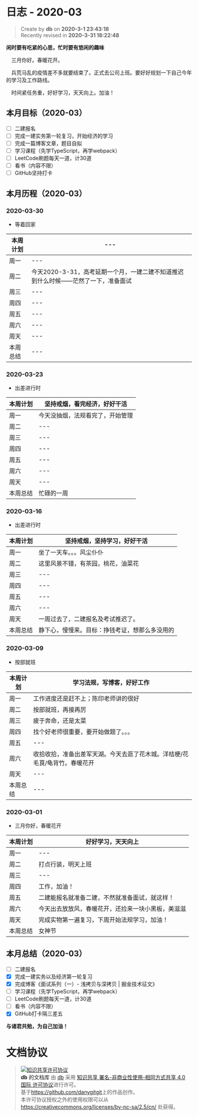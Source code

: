 日志 - 2020-03
===

> Create by **db** on **2020-3-1 23:43:18**  
> Recently revised in **2020-3-31 18:22:48**

**闲时要有吃紧的心思，忙时要有悠闲的趣味**

<!-- 一建复习开始时间：2019-12-16 -->

&emsp;三月你好。春暖花开。

&emsp;兵荒马乱的疫情差不多就要结束了。正式去公司上班。要好好规划一下自己今年的学习及工作路线。

&emsp;时间紧任务重，好好学习，天天向上。加油！


## 本月目标（2020-03）

* [ ] 二建报名
* [ ] 完成一建实务第一轮复习，开始经济的学习
* [ ] 完成一篇博客文章，题目自拟
* [ ] 学习课程（先学TypeScript，再学webpack）
* [ ] LeetCode刷题每天一道，计30道
* [ ] 看书（内容不限）
* [ ] GitHub坚持打卡

## 本月历程（2020-03）

### 2020-03-30

- 等着回家

| 本周计划 | --- |
| -------- | --- |
| 周一     | --- |
| 周二     | 今天2020-3-31，高考延期一个月，一建二建不知道推迟到什么时候——茫然了一下，准备面试|
| 周三     | --- |
| 周四     | --- |
| 周五     | --- |
| 周六     | --- |
| 周天     | --- |
| 本周总结 | --- | 
### 2020-03-23

- 出差进行时

| 本周计划 | 坚持戒烟，看完经济，好好干活 |
| -------- | --- |
| 周一     | 今天没抽烟，法规看完了，开始管理 |
| 周二     | ---|
| 周三     | --- |
| 周四     | --- |
| 周五     | --- |
| 周六     | --- |
| 周天     | --- |
| 本周总结 | 忙碌的一周 | 

### 2020-03-16

- 出差进行时

| 本周计划 | 坚持戒烟，坚持学习，好好干活 |
| -------- | --- |
| 周一     | 坐了一天车。。。风尘仆仆 |
| 周二     | 这里风景不错，有茶园，桃花，油菜花 |
| 周三     | --- |
| 周四     | --- |
| 周五     | --- |
| 周六     | --- |
| 周天     | 一周过去了，二建报名及考试推迟了。 |
| 本周总结 | 静下心，慢慢来。目标：挣钱考证，想那么多没用的 | 


### 2020-03-09

- 按部就班

| 本周计划 | 学习法规，写博客，好好工作 |
| -------- | --- |
| 周一     | 工作进度还是赶不上；陈印老师讲的很好 |
| 周二     | 按部就班，再接再厉 |
| 周三     | 疲于奔命，还是太菜 |
| 周四     | 找个好老师很重要，要开始做题了。。。 |
| 周五     | --- |
| 周六     | 收拾收拾，准备出差军天湖。今天去逛了花木城。洋桔梗/花毛茛/龟背竹。春暖花开 |
| 周天     | --- |
| 本周总结 | --- | 

### 2020-03-01

- 三月你好，春暖花开

| 本周计划 | 好好学习，天天向上 |
| -------- | ------------------ |
| 周一     | ---                |
| 周二     | 打点行装，明天上班 |
| 周三     | ---                |
| 周四     | 工作，加油！               |
| 周五     | 二建能报名就准备二建，不然就准备面试，就这样！                |
| 周六     |今天出去放放风，春暖花开，还捡来一块小黑板，美滋滋              |
| 周天     | 完成实物第一遍复习，下周开始法规学习，加油！                |
| 本周总结 | 女神节                |

## 本月总结（2020-03）

* [ ] 二建报名
* [X] 完成一建实务以及经济第一轮复习
* [X] 完成博客《面试系列（一）- 浅拷贝与深拷贝 | 掘金技术征文》
* [ ] 学习课程（先学TypeScript，再学webpack）
* [ ] LeetCode刷题每天一道，计30道
* [ ] 看书（内容不限）
* [X] GitHub打卡隔三差五

**与诸君共勉，为自己加油！**

# 文档协议 
> <a rel="license" href="http://creativecommons.org/licenses/by-nc-sa/4.0/"><img alt="知识共享许可协议" style="border-width:0" src="https://i.creativecommons.org/l/by-nc-sa/4.0/88x31.png" /></a><br /><a xmlns:dct="http://purl.org/dc/terms/" property="dct:title">**db** 的文档库</a> 由 <a xmlns:cc="http://creativecommons.org/ns#" href="db" property="cc:attributionName" rel="cc:attributionURL">db</a> 采用 <a rel="license" href="http://creativecommons.org/licenses/by-nc-sa/4.0/">知识共享 署名-非商业性使用-相同方式共享 4.0 国际 许可协议</a>进行许可。<br />基于<a xmlns:dct="http://purl.org/dc/terms/" href="https://github.com/danygitgit" rel="dct:source">https://github.com/danygitgit</a>上的作品创作。<br />本许可协议授权之外的使用权限可以从 <a xmlns:cc="http://creativecommons.org/ns#" href="https://creativecommons.org/licenses/by-nc-sa/2.5/cn/" rel="cc:morePermissions">https://creativecommons.org/licenses/by-nc-sa/2.5/cn/</a> 处获得。
